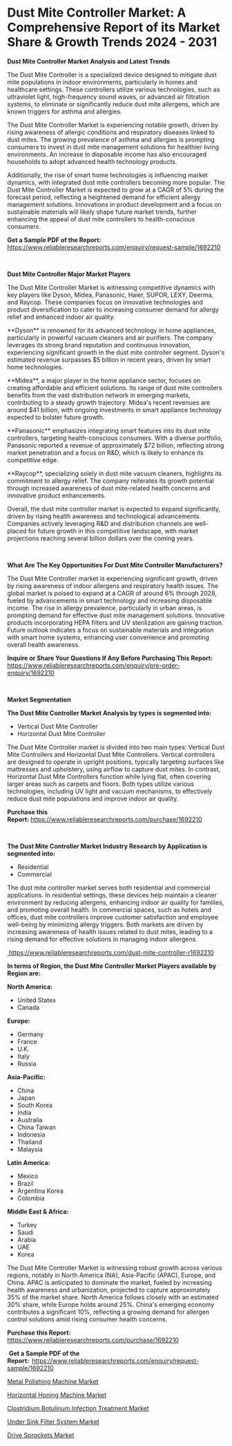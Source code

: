 <p><h1>Dust Mite Controller Market: A Comprehensive Report of its Market Share & Growth Trends 2024 - 2031</h1></p><p><strong>Dust Mite Controller Market Analysis and Latest Trends</strong></p>
<p><p>The Dust Mite Controller is a specialized device designed to mitigate dust mite populations in indoor environments, particularly in homes and healthcare settings. These controllers utilize various technologies, such as ultraviolet light, high-frequency sound waves, or advanced air filtration systems, to eliminate or significantly reduce dust mite allergens, which are known triggers for asthma and allergies.</p><p>The Dust Mite Controller Market is experiencing notable growth, driven by rising awareness of allergic conditions and respiratory diseases linked to dust mites. The growing prevalence of asthma and allergies is prompting consumers to invest in dust mite management solutions for healthier living environments. An increase in disposable income has also encouraged households to adopt advanced health technology products.</p><p>Additionally, the rise of smart home technologies is influencing market dynamics, with integrated dust mite controllers becoming more popular. The Dust Mite Controller Market is expected to grow at a CAGR of 5% during the forecast period, reflecting a heightened demand for efficient allergy management solutions. Innovations in product development and a focus on sustainable materials will likely shape future market trends, further enhancing the appeal of dust mite controllers to health-conscious consumers.</p></p>
<p><strong>Get a Sample PDF of the Report:&nbsp;</strong> <a href="https://www.reliableresearchreports.com/enquiry/request-sample/1692210?utm_campaign=32&utm_medium=2&utm_source=Github&utm_content=ia&utm_term=19102024&utm_id=dust-mite-controller">https://www.reliableresearchreports.com/enquiry/request-sample/1692210</a></p>
<p>&nbsp;</p>
<p><strong>Dust Mite Controller Major Market Players</strong></p>
<p><p>The Dust Mite Controller Market is witnessing competitive dynamics with key players like Dyson, Midea, Panasonic, Haier, SUPOR, LEXY, Deerma, and Raycop. These companies focus on innovative technologies and product diversification to cater to increasing consumer demand for allergy relief and enhanced indoor air quality.</p><p>**Dyson** is renowned for its advanced technology in home appliances, particularly in powerful vacuum cleaners and air purifiers. The company leverages its strong brand reputation and continuous innovation, experiencing significant growth in the dust mite controller segment. Dyson's estimated revenue surpasses $5 billion in recent years, driven by smart home technologies.</p><p>**Midea**, a major player in the home appliance sector, focuses on creating affordable and efficient solutions. Its range of dust mite controllers benefits from the vast distribution network in emerging markets, contributing to a steady growth trajectory. Midea's recent revenues are around $41 billion, with ongoing investments in smart appliance technology expected to bolster future growth.</p><p>**Panasonic** emphasizes integrating smart features into its dust mite controllers, targeting health-conscious consumers. With a diverse portfolio, Panasonic reported a revenue of approximately $72 billion, reflecting strong market penetration and a focus on R&D, which is likely to enhance its competitive edge.</p><p>**Raycop**, specializing solely in dust mite vacuum cleaners, highlights its commitment to allergy relief. The company reiterates its growth potential through increased awareness of dust mite-related health concerns and innovative product enhancements. </p><p>Overall, the dust mite controller market is expected to expand significantly, driven by rising health awareness and technological advancements. Companies actively leveraging R&D and distribution channels are well-placed for future growth in this competitive landscape, with market projections reaching several billion dollars over the coming years.</p></p>
<p>&nbsp;</p>
<p><strong>What Are The Key Opportunities For Dust Mite Controller Manufacturers?</strong></p>
<p><p>The Dust Mite Controller market is experiencing significant growth, driven by rising awareness of indoor allergens and respiratory health issues. The global market is poised to expand at a CAGR of around 6% through 2028, fueled by advancements in smart technology and increasing disposable income. The rise in allergy prevalence, particularly in urban areas, is prompting demand for effective dust mite management solutions. Innovative products incorporating HEPA filters and UV sterilization are gaining traction. Future outlook indicates a focus on sustainable materials and integration with smart home systems, enhancing user convenience and promoting overall health awareness.</p></p>
<p><strong>Inquire or Share Your Questions If Any Before Purchasing This Report:</strong> <a href="https://www.reliableresearchreports.com/enquiry/pre-order-enquiry/1692210?utm_campaign=32&utm_medium=2&utm_source=Github&utm_content=ia&utm_term=19102024&utm_id=dust-mite-controller">https://www.reliableresearchreports.com/enquiry/pre-order-enquiry/1692210</a></p>
<p>&nbsp;</p>
<p><strong>Market Segmentation</strong></p>
<p><strong>The Dust Mite Controller Market Analysis by types is segmented into:</strong></p>
<p><ul><li>Vertical Dust Mite Controller</li><li>Horizontal Dust Mite Controller</li></ul></p>
<p><p>The Dust Mite Controller market is divided into two main types: Vertical Dust Mite Controllers and Horizontal Dust Mite Controllers. Vertical controllers are designed to operate in upright positions, typically targeting surfaces like mattresses and upholstery, using airflow to capture dust mites. In contrast, Horizontal Dust Mite Controllers function while lying flat, often covering larger areas such as carpets and floors. Both types utilize various technologies, including UV light and vacuum mechanisms, to effectively reduce dust mite populations and improve indoor air quality.</p></p>
<p><strong>Purchase this Report:&nbsp;</strong><a href="https://www.reliableresearchreports.com/purchase/1692210?utm_campaign=32&utm_medium=2&utm_source=Github&utm_content=ia&utm_term=19102024&utm_id=dust-mite-controller">https://www.reliableresearchreports.com/purchase/1692210</a></p>
<p>&nbsp;</p>
<p><strong>The Dust Mite Controller Market Industry Research by Application is segmented into:</strong></p>
<p><ul><li>Residential</li><li>Commercial</li></ul></p>
<p><p>The dust mite controller market serves both residential and commercial applications. In residential settings, these devices help maintain a cleaner environment by reducing allergens, enhancing indoor air quality for families, and promoting overall health. In commercial spaces, such as hotels and offices, dust mite controllers improve customer satisfaction and employee well-being by minimizing allergy triggers. Both markets are driven by increasing awareness of health issues related to dust mites, leading to a rising demand for effective solutions in managing indoor allergens.</p></p>
<p><a href="https://www.reliableresearchreports.com/dust-mite-controller-r1692210?utm_campaign=32&utm_medium=2&utm_source=Github&utm_content=ia&utm_term=19102024&utm_id=dust-mite-controller">&nbsp;https://www.reliableresearchreports.com/dust-mite-controller-r1692210</a></p>
<p><strong>In terms of Region, the Dust Mite Controller Market Players available by Region are:</strong></p>
<p>
    <p> <strong> North America: </strong>
        <ul>
            <li>United States</li>
            <li>Canada</li>
        </ul>
        </p> 
    <p> <strong> Europe: </strong>
        <ul>
            <li>Germany</li>
            <li>France</li>
            <li>U.K.</li>
            <li>Italy</li>
            <li>Russia</li>
        </ul>
        </p> 
    <p> <strong> Asia-Pacific: </strong>
        <ul>
            <li>China</li>
            <li>Japan</li>
            <li>South Korea</li>
            <li>India</li>
            <li>Australia</li>
            <li>China Taiwan</li>
            <li>Indonesia</li>
            <li>Thailand</li>
            <li>Malaysia</li>
        </ul>
        </p> 
    <p> <strong> Latin America: </strong>
        <ul>
            <li>Mexico</li>
            <li>Brazil</li>
            <li>Argentina Korea</li>
            <li>Colombia</li>
        </ul>
        </p> 
    <p> <strong> Middle East & Africa: </strong>
        <ul>
            <li>Turkey</li>
            <li>Saudi</li>
            <li>Arabia</li>
            <li>UAE</li>
            <li>Korea</li>
        </ul>
    </p>
    </p>
<p><p>The Dust Mite Controller Market is witnessing robust growth across various regions, notably in North America (NA), Asia-Pacific (APAC), Europe, and China. APAC is anticipated to dominate the market, fueled by increasing health awareness and urbanization, projected to capture approximately 35% of the market share. North America follows closely with an estimated 30% share, while Europe holds around 25%. China's emerging economy contributes a significant 10%, reflecting a growing demand for allergen control solutions amid rising consumer health concerns.</p></p>
<p><strong>Purchase this Report: </strong><a href="https://www.reliableresearchreports.com/purchase/1692210?utm_campaign=32&utm_medium=2&utm_source=Github&utm_content=ia&utm_term=19102024&utm_id=dust-mite-controller">https://www.reliableresearchreports.com/purchase/1692210</a></p>
<p>&nbsp;<strong>Get a Sample PDF of the Report:&nbsp;&nbsp;</strong><a href="https://www.reliableresearchreports.com/enquiry/request-sample/1692210?utm_campaign=32&utm_medium=2&utm_source=Github&utm_content=ia&utm_term=19102024&utm_id=dust-mite-controller">https://www.reliableresearchreports.com/enquiry/request-sample/1692210</a></p>
<p><strong></strong></p>
<p><p><a href="https://www.linkedin.com/pulse/metal-polishing-machine-market-transformation-comparative-dmqyc?utm_campaign=32&utm_medium=2&utm_source=Github&utm_content=ia&utm_term=19102024&utm_id=dust-mite-controller">Metal Polishing Machine Market</a></p><p><a href="https://www.linkedin.com/pulse/navigating-horizontal-honing-machine-market-expert-analysis-dp37c?utm_campaign=32&utm_medium=2&utm_source=Github&utm_content=ia&utm_term=19102024&utm_id=dust-mite-controller">Horizontal Honing Machine Market</a></p><p><a href="https://github.com/catusaesianou/Market-Research-Report-List-1/blob/main/clostridium-botulinum-infection-treatment-market.md?utm_campaign=32&utm_medium=2&utm_source=Github&utm_content=ia&utm_term=19102024&utm_id=dust-mite-controller">Clostridium Botulinum Infection Treatment Market</a></p><p><a href="https://issuu.com/reportprime-2/docs/under-sink-filter-system-market-siz_26485e950d68ef?utm_campaign=32&utm_medium=2&utm_source=Github&utm_content=ia&utm_term=19102024&utm_id=dust-mite-controller">Under Sink Filter System Market</a></p><p><a href="https://issuu.com/reportprime-2/docs/drive-sprockets-market-size-2030.pp_954585b4972227?utm_campaign=32&utm_medium=2&utm_source=Github&utm_content=ia&utm_term=19102024&utm_id=dust-mite-controller">Drive Sprockets Market</a></p></p>